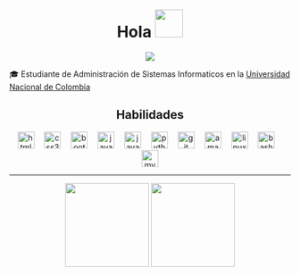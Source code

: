 

<h1 align="center">Hola <img src="https://media.giphy.com/media/5xRW2cUKfcyQg/giphy.gif" width=50></h2>
<p align="center">
    <img src="https://komarev.com/ghpvc/?username=astrxnomo&color=blueviolet"/> 
</p>

<p>🎓 Estudiante de Administración de Sistemas Informaticos en la <a href="https://www.manizales.unal.edu.co/"> Universidad Nacional de Colombia</a></p>

<h2 align="center">Habilidades</h2>

<div align="center">
  <img src="https://skillicons.dev/icons?i=html" height="30" alt="html5 logo"  />
  <img width="10" />
  <img src="https://skillicons.dev/icons?i=css" height="30" alt="css3 logo"  />
  <img width="10" />
  <img src="https://skillicons.dev/icons?i=bootstrap" height="30" alt="bootstrap logo"  />
  <img width="10" />
  <img src="https://skillicons.dev/icons?i=js" height="30" alt="javascript logo"  />
  <img width="10" />
  <img src="https://skillicons.dev/icons?i=java" height="30" alt="java logo"  />
  <img width="10" />
  <img src="https://skillicons.dev/icons?i=py" height="30" alt="python logo"  />
  <img width="10" />
  <img src="https://skillicons.dev/icons?i=git" height="30" alt="git logo"  />
  <img width="10" />
  <img src="https://skillicons.dev/icons?i=aws" height="30" alt="amazonwebservices logo"  />
  <img width="10" />
  <img src="https://skillicons.dev/icons?i=linux" height="30" alt="linux logo"  />
  <img width="10" />
  <img src="https://skillicons.dev/icons?i=bash" height="30" alt="bash logo"  />
  <img width="10" />
  <img src="https://skillicons.dev/icons?i=mysql" height="30" alt="mysql logo"  />
</div>
<hr>

<p align="center">
  <img height="150" width="auto" src ="https://github-readme-stats.vercel.app/api?username=astrxnomo&show_icons=true&count_private=true&theme=material-palenight&hide_border=true&hide=issues,contribs&bg_color=00000000">
  <img height="150" width="auto" src ="https://github-readme-stats.vercel.app/api/top-langs/?username=astrxnomo&layout=compact&hide_border=true&theme=material-palenight&bg_color=00000000&langs_count=6&hide=jupyter%20notebook,tex,css,php&exclude_repo=Pacman-AI">
</p>


